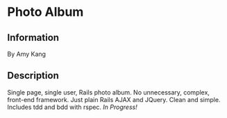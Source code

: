 <h1>Photo Album</h1>

<h2>Information</h2>

By Amy Kang

<h2>Description</h2>

Single page, single user, Rails photo album. No unnecessary, complex, front-end framework. Just plain Rails AJAX and JQuery. Clean and simple. Includes tdd and bdd with rspec. <em>In Progress!</em>

